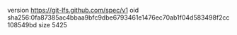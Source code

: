 version https://git-lfs.github.com/spec/v1
oid sha256:0fa87385ac4bbaa9bfc9dbe6793461e1476ec70ab1f04d583498f2cc108549bd
size 5425
